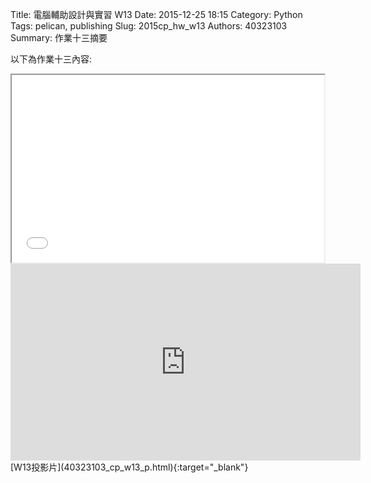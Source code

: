 Title: 電腦輔助設計與實習  W13
Date: 2015-12-25 18:15
Category: Python
Tags: pelican, publishing
Slug: 2015cp_hw_w13
Authors: 40323103
Summary: 作業十三摘要

以下為作業十三內容:

<iframe src="40323103_cp_w13_p.html" width="500" height="300"></iframe>
<iframe width="560" height="315" src="https://www.youtube.com/embed/TxzWM7th-o4" frameborder="0" allowfullscreen></iframe>
[W13投影片](40323103_cp_w13_p.html){:target="_blank"}




